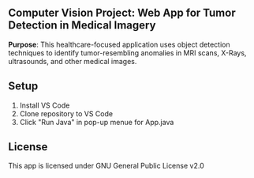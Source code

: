 ## Computer Vision Project: Web App for Tumor Detection in Medical Imagery
**Purpose**: This healthcare-focused application uses object detection techniques to identify tumor-resembling anomalies in MRI scans, X-Rays, ultrasounds, and other medical images.

## Setup
1. Install VS Code
2. Clone repository to VS Code
3. Click "Run Java" in pop-up menue for App.java

## License
This app is licensed under GNU General Public License v2.0
